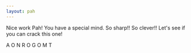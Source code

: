 ```yaml
---
layout: pah
---
```

Nice work Pah! You have a special mind. So sharp!! So clever!! Let's see if you can crack this one!

A O N R O G O M T